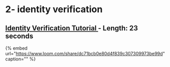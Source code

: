 # 2- identity verification

## [Identity Verification Tutorial ](https://www.loom.com/share/dc71bcb0e80d4f839c307309973be99d)- Length: 23 seconds

{% embed url="https://www.loom.com/share/dc71bcb0e80d4f839c307309973be99d" caption="" %}

